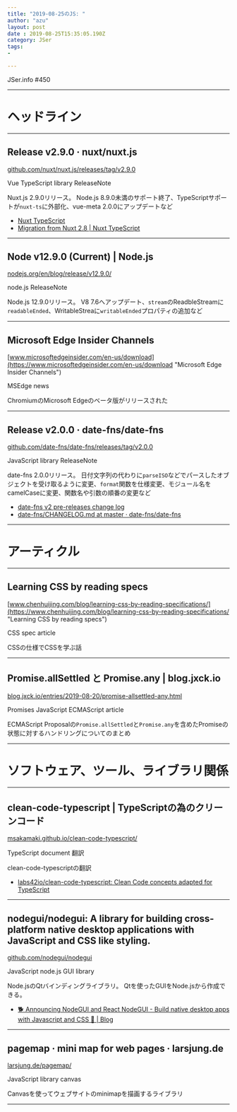 ```yaml
---
title: "2019-08-25のJS: "
author: "azu"
layout: post
date : 2019-08-25T15:35:05.190Z
category: JSer
tags:
-

---
```


JSer.info #450

----

<h1 class="site-genre">ヘッドライン</h1>

----

## Release v2.9.0 · nuxt/nuxt.js
[github.com/nuxt/nuxt.js/releases/tag/v2.9.0](https://github.com/nuxt/nuxt.js/releases/tag/v2.9.0 "Release v2.9.0 · nuxt/nuxt.js")
<p class="jser-tags jser-tag-icon"><span class="jser-tag">Vue</span> <span class="jser-tag">TypeScript</span> <span class="jser-tag">library</span> <span class="jser-tag">ReleaseNote</span></p>

Nuxt.js 2.9.0リリース。
Node.js 8.9.0未満のサポート終了、TypeScriptサポートが`nuxt-ts`に外部化、vue-meta 2.0.0にアップデートなど

- [Nuxt TypeScript](https://typescript.nuxtjs.org/ "Nuxt TypeScript")
- [Migration from Nuxt 2.8 | Nuxt TypeScript](https://typescript.nuxtjs.org/migration.html "Migration from Nuxt 2.8 | Nuxt TypeScript")

----

## Node v12.9.0 (Current) | Node.js
[nodejs.org/en/blog/release/v12.9.0/](https://nodejs.org/en/blog/release/v12.9.0/ "Node v12.9.0 (Current) | Node.js")
<p class="jser-tags jser-tag-icon"><span class="jser-tag">node.js</span> <span class="jser-tag">ReleaseNote</span></p>

Node.js 12.9.0リリース。
V8 7.6へアップデート、`stream`のReadbleStreamに`readableEnded`、WritableStreaに`writableEnded`プロパティの追加など


----

## Microsoft Edge Insider Channels
[www.microsoftedgeinsider.com/en-us/download](https://www.microsoftedgeinsider.com/en-us/download "Microsoft Edge Insider Channels")
<p class="jser-tags jser-tag-icon"><span class="jser-tag">MSEdge</span> <span class="jser-tag">news</span></p>

ChromiumのMicrosoft Edgeのベータ版がリリースされた


----

## Release v2.0.0 · date-fns/date-fns
[github.com/date-fns/date-fns/releases/tag/v2.0.0](https://github.com/date-fns/date-fns/releases/tag/v2.0.0 "Release v2.0.0 · date-fns/date-fns")
<p class="jser-tags jser-tag-icon"><span class="jser-tag">JavaScript</span> <span class="jser-tag">library</span> <span class="jser-tag">ReleaseNote</span></p>

date-fns 2.0.0リリース。
日付文字列の代わりに`parseISO`などでパースしたオブジェクトを受け取るように変更、`format`関数を仕様変更、モジュール名をcamelCaseに変更、関数名や引数の順番の変更など

- [date-fns v2 pre-releases change log](http://example.com/ "date-fns v2 pre-releases change log")
- [date-fns/CHANGELOG.md at master · date-fns/date-fns](https://github.com/date-fns/date-fns/blob/master/CHANGELOG.md#200---2019-08-20 "date-fns/CHANGELOG.md at master · date-fns/date-fns")

----
<h1 class="site-genre">アーティクル</h1>

----

## Learning CSS by reading specs
[www.chenhuijing.com/blog/learning-css-by-reading-specifications/](https://www.chenhuijing.com/blog/learning-css-by-reading-specifications/ "Learning CSS by reading specs")
<p class="jser-tags jser-tag-icon"><span class="jser-tag">CSS</span> <span class="jser-tag">spec</span> <span class="jser-tag">article</span></p>

CSSの仕様でCSSを学ぶ話


----

## Promise.allSettled と Promise.any | blog.jxck.io
[blog.jxck.io/entries/2019-08-20/promise-allsettled-any.html](https://blog.jxck.io/entries/2019-08-20/promise-allsettled-any.html "Promise.allSettled と Promise.any | blog.jxck.io")
<p class="jser-tags jser-tag-icon"><span class="jser-tag">Promises</span> <span class="jser-tag">JavaScript</span> <span class="jser-tag">ECMAScript</span> <span class="jser-tag">article</span></p>

ECMAScript Proposalの`Promise.allSettled`と`Promise.any`を含めたPromiseの状態に対するハンドリングについてのまとめ


----
<h1 class="site-genre">ソフトウェア、ツール、ライブラリ関係</h1>

----

## clean-code-typescript | TypeScriptの為のクリーンコード
[msakamaki.github.io/clean-code-typescript/](https://msakamaki.github.io/clean-code-typescript/ "clean-code-typescript | TypeScriptの為のクリーンコード")
<p class="jser-tags jser-tag-icon"><span class="jser-tag">TypeScript</span> <span class="jser-tag">document</span> <span class="jser-tag">翻訳</span></p>

clean-code-typescriptの翻訳

- [labs42io/clean-code-typescript: Clean Code concepts adapted for TypeScript](https://github.com/labs42io/clean-code-typescript "labs42io/clean-code-typescript: Clean Code concepts adapted for TypeScript")

----

## nodegui/nodegui: A library for building cross-platform native desktop applications with JavaScript and CSS like styling.
[github.com/nodegui/nodegui](https://github.com/nodegui/nodegui "nodegui/nodegui: A library for building cross-platform native desktop applications with JavaScript and CSS like styling.")
<p class="jser-tags jser-tag-icon"><span class="jser-tag">JavaScript</span> <span class="jser-tag">node.js</span> <span class="jser-tag">GUI</span> <span class="jser-tag">library</span></p>

Node.jsのQtバインディングライブラリ。
Qtを使ったGUIをNode.jsから作成できる。

- [🐕 Announcing NodeGUI and React NodeGUI - Build native desktop apps with Javascript and CSS 🎉 | Blog](https://blog.atulr.com/nodegui-intro/ "🐕 Announcing NodeGUI and React NodeGUI - Build native desktop apps with Javascript and CSS 🎉 | Blog")

----

## pagemap · mini map for web pages · larsjung.de
[larsjung.de/pagemap/](https://larsjung.de/pagemap/ "pagemap · mini map for web pages · larsjung.de")
<p class="jser-tags jser-tag-icon"><span class="jser-tag">JavaScript</span> <span class="jser-tag">library</span> <span class="jser-tag">canvas</span></p>

Canvasを使ってウェブサイトのminimapを描画するライブラリ


----
